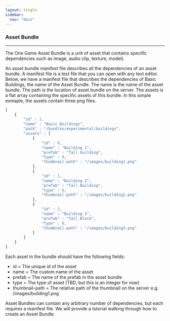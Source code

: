 ```yaml
---
layout: single
sidebar:
  nav: "docs"
---
```


### Asset Bundle
-----------------------------

The One Game Asset Bundle is a unit of asset that contains specific dependencies such as image, audio clip, texture, model).  

An asset bundle manifest file describes all the dependencies of an asset bundle. A manifest file is a text file that you can open with any text editor.  Below, we have a manifest file that describes the dependencies of Basic Buildings, the name of the Asset Bundle. The name is the name of the asset bundle. The path is the location of asset bundle on the server. The assets is a flat array containing the specific assets of this bundle. In this simple exmaple, the assets contain three png files.

```javascript
[
    {
        "id" : 1,
        "name" : "Basic Buildings",
        "path" : "/bundles/experimental/buildings",
        "assets" : [
            {
                "id" : 0,
                "name" : "Building 1",
                "prefab" : "Tall building",
                "type" : 0,
                "thumbnail-path" : "/images/building1.png"
            },
            {
                "id" : 1,
                "name" : "Building 2",
                "prefab" : "Tall Building",
                "type" : 0,
                "thumbnail-path" : "/images/building2.png"
            },
            {
                "id" : 2,
                "name" : "Building 3",
                "prefab" : "Tall Block",
                "type" : 0,
                "thumbnail-path" : "/images/building3.png"
            }
        ]
    }
]
```

Each asset in the bundle should have the following fields:
* id = The unique id of the asset
* name = The custom name of the asset
* prefab = The name of the prefab in the asset bundle
* type = The type of asset (TBD, but this is an integer for now)
* thumbnail-path = The relative path of the thumbnail on the server e.g. /images/building1.png

Asset Bundles can contain any arbitrary number of dependencies, but each requires a manifest file. We will provide a tutorial walking through how to create an Asset Bundle.
